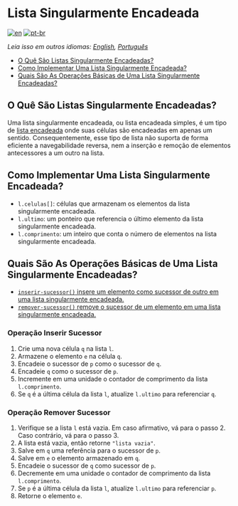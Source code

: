 # Lista Singularmente Encadeada

[![en](https://img.shields.io/badge/lang-en-red.svg)](./README.md) [![pt-br](https://img.shields.io/badge/lang-pt--br-green.svg)](README.pt-br.md)

_Leia isso em outros idiomas: [English](README.md), [Português](README.pt-br.md)_

- [O Quê São Listas Singularmente Encadeadas?](#o-quê-são-listas-singularmente-encadeadas)
- [Como Implementar Uma Lista Singularmente Encadeada?](#como-implementar-uma-lista-singularmente-encadeada)
- [Quais São As Operações Básicas de Uma Lista Singularmente Encadeadas?](#quais-são-as-operações-básicas-de-uma-lista-singularmente-encadeadas)

## O Quê São Listas Singularmente Encadeadas?

Uma lista singularmente encadeada, ou lista encadeada simples, é um tipo de [lista encadeada](/estruturas-de-dados/listas-encadeadas.html) onde suas células são encadeadas em apenas um sentido. Consequentemente, esse tipo de lista não suporta de forma eficiente a navegabilidade reversa, nem a inserção e remoção de elementos antecessores a um outro na lista.

## Como Implementar Uma Lista Singularmente Encadeada?

- `l.celulas[]`: células que armazenam os elementos da lista singularmente encadeada.
- `l.ultimo`: um ponteiro que referencia o último elemento da lista singularmente encadeada.
- `l.comprimento`: um inteiro que conta o número de elementos na lista singularmente encadeada.

## Quais São As Operações Básicas de Uma Lista Singularmente Encadeadas?

- [`inserir-sucessor()` insere um elemento como sucessor de outro em uma lista singularmente encadeada.](#operação-inserir-sucessor)
- [`remover-sucessor()` remove o sucessor de um elemento em uma lista singularmente encadeada.](#operação-remover-sucessor)

### Operação Inserir Sucessor

1. Crie uma nova célula `q` na lista `l`.
2. Armazene o elemento `e` na célula `q`.
3. Encadeie o sucessor de `p` como o sucessor de `q`.
4. Encadeie `q` como o sucessor de `p`.
5. Incremente em uma unidade o contador de comprimento da lista `l.comprimento`.
6. Se `q` é a última célula da lista `l`, atualize `l.ultimo` para referenciar `q`.

### Operação Remover Sucessor

1. Verifique se a lista `l` está vazia. Em caso afirmativo, vá para o passo 2. Caso contrário, vá para o passo 3.
2. A lista está vazia, então retorne `"lista vazia"`.
3. Salve em `q` uma referência para o sucessor de `p`.
4. Salve em `e` o elemento armazenado em `q`.
5. Encadeie o sucessor de `q` como sucessor de `p`.
6. Decremente em uma unidade o contador de comprimento da lista `l.comprimento`.
7. Se `p` é a última célula da lista `l`, atualize `l.ultimo` para referenciar `p`.
8. Retorne o elemento `e`.

